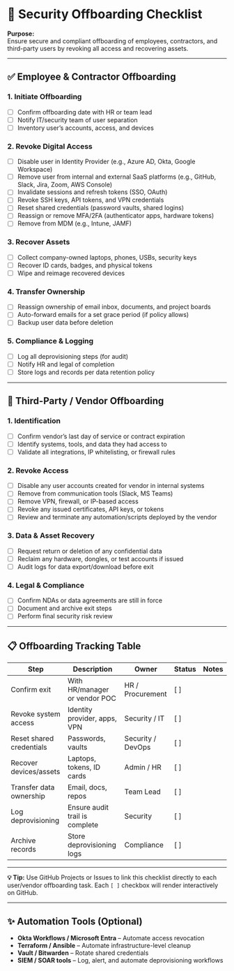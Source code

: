 # 🔐 Security Offboarding Checklist

**Purpose:**  
Ensure secure and compliant offboarding of employees, contractors, and third-party users by revoking all access and recovering assets.

---

## ✅ Employee & Contractor Offboarding

### 1. Initiate Offboarding
- [ ] Confirm offboarding date with HR or team lead
- [ ] Notify IT/security team of user separation
- [ ] Inventory user’s accounts, access, and devices

### 2. Revoke Digital Access
- [ ] Disable user in Identity Provider (e.g., Azure AD, Okta, Google Workspace)
- [ ] Remove user from internal and external SaaS platforms (e.g., GitHub, Slack, Jira, Zoom, AWS Console)
- [ ] Invalidate sessions and refresh tokens (SSO, OAuth)
- [ ] Revoke SSH keys, API tokens, and VPN credentials
- [ ] Reset shared credentials (password vaults, shared logins)
- [ ] Reassign or remove MFA/2FA (authenticator apps, hardware tokens)
- [ ] Remove from MDM (e.g., Intune, JAMF)

### 3. Recover Assets
- [ ] Collect company-owned laptops, phones, USBs, security keys
- [ ] Recover ID cards, badges, and physical tokens
- [ ] Wipe and reimage recovered devices

### 4. Transfer Ownership
- [ ] Reassign ownership of email inbox, documents, and project boards
- [ ] Auto-forward emails for a set grace period (if policy allows)
- [ ] Backup user data before deletion

### 5. Compliance & Logging
- [ ] Log all deprovisioning steps (for audit)
- [ ] Notify HR and legal of completion
- [ ] Store logs and records per data retention policy

---

## 🔄 Third-Party / Vendor Offboarding

### 1. Identification
- [ ] Confirm vendor’s last day of service or contract expiration
- [ ] Identify systems, tools, and data they had access to
- [ ] Validate all integrations, IP whitelisting, or firewall rules

### 2. Revoke Access
- [ ] Disable any user accounts created for vendor in internal systems
- [ ] Remove from communication tools (Slack, MS Teams)
- [ ] Remove VPN, firewall, or IP-based access
- [ ] Revoke any issued certificates, API keys, or tokens
- [ ] Review and terminate any automation/scripts deployed by the vendor

### 3. Data & Asset Recovery
- [ ] Request return or deletion of any confidential data
- [ ] Reclaim any hardware, dongles, or test accounts if issued
- [ ] Audit logs for data export/download before exit

### 4. Legal & Compliance
- [ ] Confirm NDAs or data agreements are still in force
- [ ] Document and archive exit steps
- [ ] Perform final security risk review

---

## 📋 Offboarding Tracking Table

| Step                     | Description                                      | Owner            | Status    | Notes         |
|--------------------------|--------------------------------------------------|------------------|-----------|---------------|
| Confirm exit             | With HR/manager or vendor POC                   | HR / Procurement | [ ]       |               |
| Revoke system access     | Identity provider, apps, VPN                    | Security / IT    | [ ]       |               |
| Reset shared credentials | Passwords, vaults                               | Security / DevOps| [ ]       |               |
| Recover devices/assets   | Laptops, tokens, ID cards                        | Admin / HR       | [ ]       |               |
| Transfer data ownership  | Email, docs, repos                              | Team Lead        | [ ]       |               |
| Log deprovisioning       | Ensure audit trail is complete                  | Security         | [ ]       |               |
| Archive records          | Store deprovisioning logs                       | Compliance        | [ ]       |               |

---

**💡 Tip:** Use GitHub Projects or Issues to link this checklist directly to each user/vendor offboarding task. Each `[ ]` checkbox will render interactively on GitHub.

---

## ✨ Automation Tools (Optional)
- **Okta Workflows / Microsoft Entra** – Automate access revocation
- **Terraform / Ansible** – Automate infrastructure-level cleanup
- **Vault / Bitwarden** – Rotate shared credentials
- **SIEM / SOAR tools** – Log, alert, and automate deprovisioning workflows

